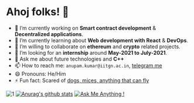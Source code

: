 # Ahoj folks! 👋
- 🔭 I’m currently working on <b>Smart contract development</b> & <b>Decentralized applications</b>.
- 🌱 I’m currently learning about  <b>Web development with React</b> & <b>DevOps</b>.
- 👯 I’m willing to collaborate on <b>ethereum</b> and <b>crypto</b> related projects.
- 🤔 I’m looking for an <b>internship</b> around <b>May-2021 to July-2021</b>.
- 💬 Ask me about future technologies and <b>C++</b>
- 📫 How to reach me: `anupam.kumar@iitgn.ac.in`, [telegram me](https://t.me/akcgjc007)
- 😄 Pronouns: He/Him
- ⚡ Fun fact: Scared of <ins>dogs, mices, anything that can fly</ins>

![1](https://github-readme-stats.vercel.app/api/top-langs/?username=akcgjc007&theme=blue-green)
[![Anurag's github stats](https://github-readme-stats.vercel.app/api?username=akcgjc007&theme=blue-green)]()
[![Ask Me Anything !](https://img.shields.io/badge/Ask%20me-anything-1abc9c.svg)](https://GitHub.com/Naereen/ama)
